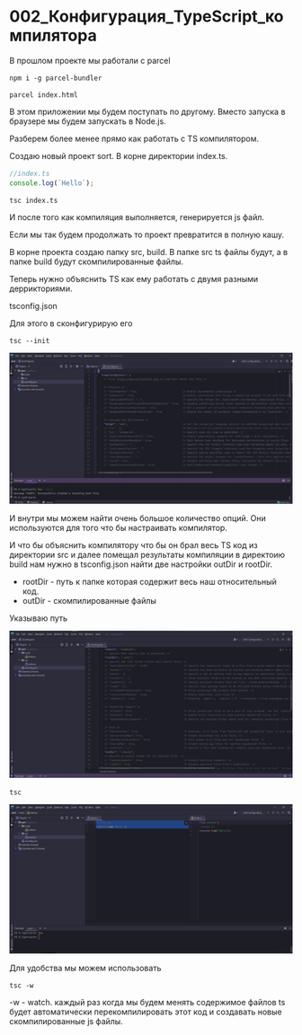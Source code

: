 # 002_Конфигурация_TypeScript_компилятора

В прошлом проекте мы работали с parcel

```shell
npm i -g parcel-bundler

```

```shell
parcel index.html
```

В этом приложении мы будем поступать по другому. Вместо запуска в браузере мы будем запускать в Node.js.

Разберем более менее прямо как работать с TS компилятором.

Создаю новый проект sort. В корне директории index.ts.

```ts
//index.ts
console.log(`Hello`);

```

```shell
tsc index.ts
```

И после того как компиляция выполняется, генерируется js файл.

Если мы так будем продолжать то проект превратится в полную кашу.

В корне проекта создаю папку src, build. В папке src ts файлы будут, а в папке build будут скомпилированные файлы.

Теперь нужно объяснить TS как ему работать с двумя разными деррикториями.

tsconfig.json

Для этого в сконфигурирую его

```shell
tsc --init
```

![](img/001.jpg)

И внутри мы можем найти очень большое количество опций. Они используются для того что бы настраивать компилятор.

И что бы объяснить компилятору что бы он брал весь TS код из директории src и далее помещал результаты компиляции в
директоию build нам нужно в tsconfig.json найти две настройки outDir и rootDir.

- rootDir - путь к папке которая содержит весь наш относительный код.
- outDir - скомпилированные файлы

Указываю путь

![](img/002.jpg)

```shell
tsc
```

![](img/003.jpg)

Для удобства мы можем использовать

```shell
tsc -w
```

-w - watch. каждый раз когда мы будем менять содержимое файлов ts будет автоматически перекомпилировать этот код и
создавать новые скомпилированные js файлы.








